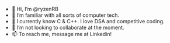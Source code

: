 - 👋 Hi, I’m @ryzenRB
- 👀 I’m familiar with all sorts of computer tech.  
- 🌱 I currently know C & C++. I love DSA and competitive coding.
- 💞️ I’m not looking to collaborate at the moment.
- 📫 To reach me, message me at Linkedin!

